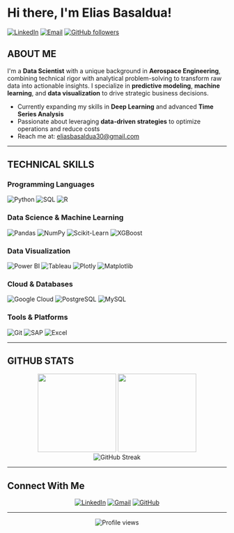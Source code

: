 # Hi there, I'm Elias Basaldua!

[![LinkedIn](https://img.shields.io/badge/LinkedIn-Connect-blue?style=flat&logo=linkedin)](https://www.linkedin.com/in/elias-basaldua)
[![Email](https://img.shields.io/badge/Email-Contact-red?style=flat&logo=gmail)](mailto:eliasbasaldua30@gmail.com)
[![GitHub followers](https://img.shields.io/github/followers/Elmermd?label=Follow&style=social)](https://github.com/Elmermd)

##  ABOUT ME

I'm a **Data Scientist** with a unique background in **Aerospace Engineering**, combining technical rigor with analytical problem-solving to transform raw data into actionable insights. I specialize in **predictive modeling**, **machine learning**, and **data visualization** to drive strategic business decisions.

-  Currently expanding my skills in **Deep Learning** and advanced **Time Series Analysis**
-  Passionate about leveraging **data-driven strategies** to optimize operations and reduce costs
-  Reach me at: eliasbasaldua30@gmail.com

---

## TECHNICAL SKILLS

### Programming Languages
![Python](https://img.shields.io/badge/Python-3776AB?style=for-the-badge&logo=python&logoColor=white)
![SQL](https://img.shields.io/badge/SQL-4479A1?style=for-the-badge&logo=mysql&logoColor=white)
![R](https://img.shields.io/badge/R-276DC3?style=for-the-badge&logo=r&logoColor=white)

### Data Science & Machine Learning
![Pandas](https://img.shields.io/badge/Pandas-150458?style=for-the-badge&logo=pandas&logoColor=white)
![NumPy](https://img.shields.io/badge/NumPy-013243?style=for-the-badge&logo=numpy&logoColor=white)
![Scikit-Learn](https://img.shields.io/badge/Scikit--Learn-F7931E?style=for-the-badge&logo=scikit-learn&logoColor=white)
![XGBoost](https://img.shields.io/badge/XGBoost-FF6600?style=for-the-badge&logo=xgboost&logoColor=white)

### Data Visualization
![Power BI](https://img.shields.io/badge/Power_BI-F2C811?style=for-the-badge&logo=powerbi&logoColor=black)
![Tableau](https://img.shields.io/badge/Tableau-E97627?style=for-the-badge&logo=tableau&logoColor=white)
![Plotly](https://img.shields.io/badge/Plotly-3F4F75?style=for-the-badge&logo=plotly&logoColor=white)
![Matplotlib](https://img.shields.io/badge/Matplotlib-11557c?style=for-the-badge&logo=python&logoColor=white)

### Cloud & Databases
![Google Cloud](https://img.shields.io/badge/Google_Cloud-4285F4?style=for-the-badge&logo=google-cloud&logoColor=white)
![PostgreSQL](https://img.shields.io/badge/PostgreSQL-316192?style=for-the-badge&logo=postgresql&logoColor=white)
![MySQL](https://img.shields.io/badge/MySQL-4479A1?style=for-the-badge&logo=mysql&logoColor=white)

### Tools & Platforms
![Git](https://img.shields.io/badge/Git-F05032?style=for-the-badge&logo=git&logoColor=white)
![SAP](https://img.shields.io/badge/SAP_Analytics_Cloud-0FAAFF?style=for-the-badge&logo=sap&logoColor=white)
![Excel](https://img.shields.io/badge/Excel-217346?style=for-the-badge&logo=microsoft-excel&logoColor=white)

---

## GITHUB STATS

<div align="center">
  <img height="180em" src="https://github-readme-stats.vercel.app/api?username=Elmermd&show_icons=true&theme=tokyonight&include_all_commits=true&count_private=true"/>
  <img height="180em" src="https://github-readme-stats.vercel.app/api/top-langs/?username=Elmermd&layout=compact&langs_count=8&theme=tokyonight"/>
</div>

<div align="center">
  <img src="https://github-readme-streak-stats.herokuapp.com/?user=Elmermd&theme=tokyonight" alt="GitHub Streak"/>
</div>

---


##  Connect With Me

<div align="center">
  
[![LinkedIn](https://img.shields.io/badge/LinkedIn-0077B5?style=for-the-badge&logo=linkedin&logoColor=white)](https://www.linkedin.com/in/elias-basaldua)
[![Gmail](https://img.shields.io/badge/Gmail-D14836?style=for-the-badge&logo=gmail&logoColor=white)](mailto:eliasbasaldua30@gmail.com)
[![GitHub](https://img.shields.io/badge/GitHub-100000?style=for-the-badge&logo=github&logoColor=white)](https://github.com/Elmermd)

</div>

---

<div align="center">
  <img src="https://komarev.com/ghpvc/?username=Elmermd&color=blueviolet&style=flat-square&label=Profile+Views" alt="Profile views"/>
</div>

<div align="center">
  

</div>
